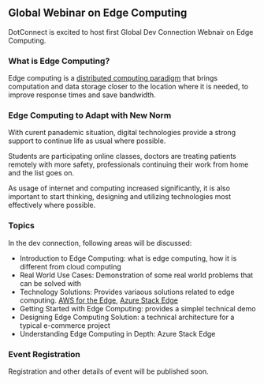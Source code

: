 ## Global Webinar on Edge Computing
DotConnect is excited to host first Global Dev Connection Webnair on Edge Computing.

### What is Edge Computing?
Edge computing is a [distributed computing paradigm](https://en.wikipedia.org/wiki/Edge_computing) that brings computation and data storage closer to the location where it is needed, to improve response times and save bandwidth. 

### Edge Computing to Adapt with New Norm

With curent panademic situation, digital technologies provide a strong support to continue life as usual where possible. 

Students are participating online classes, doctors are treating patients remotely with more safety, professionals continuing their work from home and the list goes on. 

As usage of internet and computing increased significantly, it is also important to start thinking, designing and utilizing technologies most effectively where possible.

### Topics

In the dev connection, following areas will be discussed:

* Introduction to Edge Computing: what is edge computing, how it is different from cloud computing
* Real World Use Cases: Demonstration of some real world problems that can be solved with
* Technology Solutions: Provides variaous solutions related to edge computing. [AWS for the Edge](https://aws.amazon.com/edge), [Azure Stack Edge](https://azure.microsoft.com/en-gb/products/azure-stack/edge/)
* Getting Started with Edge Computing: provides a simplel technical demo
* Designing Edge Computing Solution: a technical architecture for a typical e-commerce project
* Understanding Edge Computing in Depth: Azure Stack Edge

### Event Registration
Registration and other details of event will be published soon.
